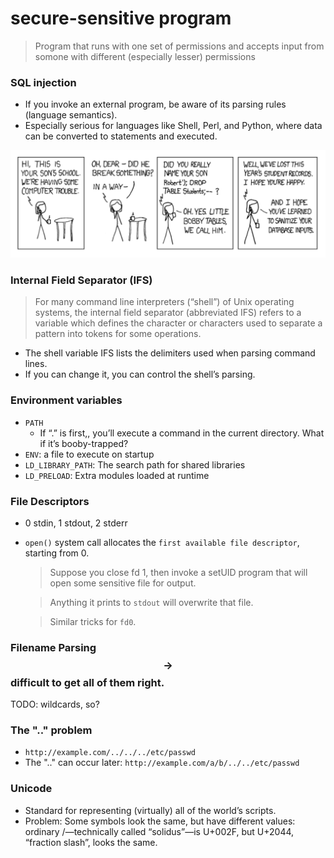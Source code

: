 # secure-sensitive program
> Program that runs with one set of permissions and accepts input from somone with different (especially lesser) permissions

### SQL injection
* If you invoke an external program, be aware of its parsing rules (language semantics).
* Especially serious for languages like Shell, Perl, and Python, where data can be converted to statements and executed.

![SQL injection](images/sql_injection.png)

### Internal Field Separator (IFS)
> For many command line interpreters (“shell”) of Unix operating systems, the internal field separator (abbreviated IFS) refers to a variable which defines the character or characters used to separate a pattern into tokens for some operations.

* The shell variable IFS lists the delimiters used when parsing command lines.
* If you can change it, you can control the shell’s parsing.

### Environment variables
* `PATH`
    - If “.” is first,, you’ll execute a command in the current directory. What if it’s booby-trapped?
* `ENV`: a file to execute on startup
* `LD_LIBRARY_PATH`: The search path for shared libraries
* `LD_PRELOAD`: Extra modules loaded at runtime

### File Descriptors
* 0 stdin, 1 stdout, 2 stderr
* `open()` system call allocates the `first available file descriptor`, starting from 0.
    > Suppose you close fd 1, then invoke a setUID program that will open some sensitive file for output.

    > Anything it prints to `stdout` will overwrite that file.
    
    > Similar tricks for `fd0`.

### Filename Parsing $$\rightarrow$$ difficult to get all of them right.
TODO: wildcards, so?

### The ".." problem
* `http://example.com/../../../etc/passwd`
* The ".." can occur later: `http://example.com/a/b/../../etc/passwd`

### Unicode
* Standard for representing (virtually) all of the world’s scripts.
* Problem: Some symbols look the same, but have different values: ordinary /—technically called “solidus”—is U+002F, but U+2044, “fraction slash”, looks the same.

